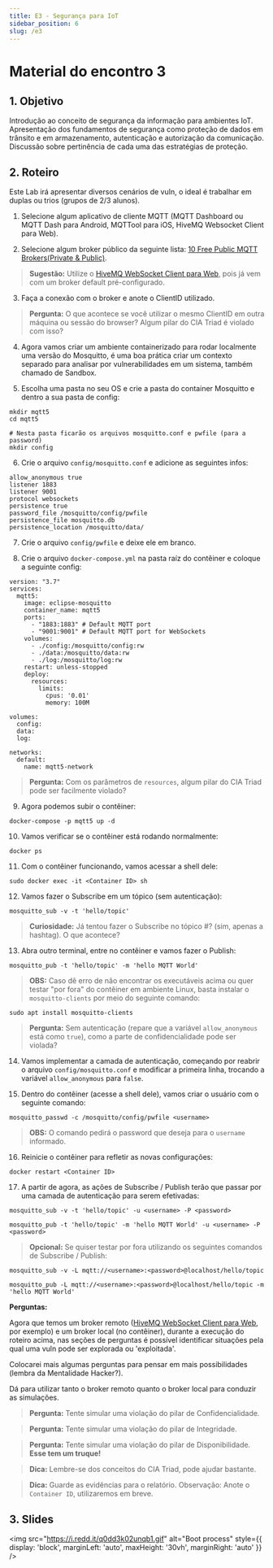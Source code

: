 ```yaml
---
title: E3 - Segurança para IoT
sidebar_position: 6
slug: /e3
---
```


# Material do encontro 3

## 1. Objetivo

Introdução ao conceito de segurança da informação para ambientes IoT.
Apresentação dos fundamentos de segurança como proteção de dados em trânsito e
em armazenamento, autenticação e autorização da comunicação. Discussão sobre
pertinência de cada uma das estratégias de proteção.

## 2. Roteiro

Este Lab irá apresentar diversos cenários de vuln, o ideal é trabalhar em
duplas ou trios (grupos de 2/3 alunos).

1. Selecione algum aplicativo de cliente MQTT (MQTT Dashboard ou MQTT Dash para
   Android, MQTTool para iOS, HiveMQ Websocket Client para Web).

2. Selecione algum broker público da seguinte lista: [10 Free Public MQTT
   Brokers(Private &
   Public)](https://mntolia.com/10-free-public-private-mqtt-brokers-for-testing-prototyping/).

> **Sugestão:** Utilize o [HiveMQ WebSocket Client para
> Web](https://www.hivemq.com/demos/websocket-client/), pois já vem com um
> broker default pré-configurado.

3. Faça a conexão com o broker e anote o ClientID utilizado.

> **Pergunta:** O que acontece se você utilizar o mesmo ClientID em outra
> máquina ou sessão do browser? Algum pilar do CIA Triad é violado com isso?

4. Agora vamos criar um ambiente containerizado para rodar localmente uma
   versão do Mosquitto, é uma boa prática criar um contexto separado para
   analisar por vulnerabilidades em um sistema, também chamado de Sandbox.

5. Escolha uma pasta no seu OS e crie a pasta do container Mosquitto e dentro a
   sua pasta de config:

```
mkdir mqtt5
cd mqtt5

# Nesta pasta ficarão os arquivos mosquitto.conf e pwfile (para a password)
mkdir config
```

6. Crie o arquivo `config/mosquitto.conf` e adicione as seguintes infos:

```
allow_anonymous true
listener 1883
listener 9001
protocol websockets
persistence true
password_file /mosquitto/config/pwfile
persistence_file mosquitto.db
persistence_location /mosquitto/data/
```

7. Crie o arquivo `config/pwfile` e deixe ele em branco.

8. Crie o arquivo `docker-compose.yml` na pasta raíz do contêiner e coloque a
   seguinte config:

```
version: "3.7"
services:
  mqtt5:
    image: eclipse-mosquitto
    container_name: mqtt5
    ports:
      - "1883:1883" # Default MQTT port
      - "9001:9001" # Default MQTT port for WebSockets
    volumes:
      - ./config:/mosquitto/config:rw
      - ./data:/mosquitto/data:rw
      - ./log:/mosquitto/log:rw
    restart: unless-stopped
    deploy:
      resources:
        limits:
          cpus: '0.01'
          memory: 100M

volumes:
  config:
  data:
  log:

networks:
  default:
    name: mqtt5-network

```

> **Pergunta:** Com os parâmetros de `resources`, algum pilar do CIA Triad pode
> ser facilmente violado?

9. Agora podemos subir o contêiner:

```
docker-compose -p mqtt5 up -d
```

10. Vamos verificar se o contêiner está rodando normalmente:

```
docker ps
```

11. Com o contêiner funcionando, vamos acessar a shell dele:

```
sudo docker exec -it <Container ID> sh
```

12. Vamos fazer o Subscribe em um tópico (sem autenticação):

```
mosquitto_sub -v -t 'hello/topic'
```

> **Curiosidade:** Já tentou fazer o Subscribe no tópico #? (sim, apenas a
> hashtag). O que acontece?

13. Abra outro terminal, entre no contêiner e vamos fazer o Publish:

```
mosquitto_pub -t 'hello/topic' -m 'hello MQTT World'
```

> **OBS:** Caso dê erro de não encontrar os executáveis acima ou quer testar
> "por fora" do contêiner em ambiente Linux, basta instalar o
> `mosquitto-clients` por meio do seguinte comando:

```
sudo apt install mosquitto-clients
```

> **Pergunta:** Sem autenticação (repare que a variável `allow_anonymous` está
> como `true`), como a parte de confidencialidade pode ser violada?

14. Vamos implementar a camada de autenticação, começando por reabrir o arquivo
    `config/mosquitto.conf` e modificar a primeira linha, trocando a variável
    `allow_anonymous` para `false`.

15. Dentro do contêiner (acesse a shell dele), vamos criar o usuário com o
    seguinte comando:

```
mosquitto_passwd -c /mosquitto/config/pwfile <username>
```

> **OBS:** O comando pedirá o password que deseja para o `username` informado.

16. Reinicie o contêiner para refletir as novas configurações:

```
docker restart <Container ID>
```

17. A partir de agora, as ações de Subscribe / Publish terão que passar por uma
    camada de autenticação para serem efetivadas:

```
mosquitto_sub -v -t 'hello/topic' -u <username> -P <password>

mosquitto_pub -t 'hello/topic' -m 'hello MQTT World' -u <username> -P <password>
```

> **Opcional:** Se quiser testar por fora utilizando os seguintes comandos de
> Subscribe / Publish:

```
mosquitto_sub -v -L mqtt://<username>:<password>@localhost/hello/topic

mosquitto_pub -L mqtt://<username>:<password>@localhost/hello/topic -m 'hello MQTT World'
```

**Perguntas:**

Agora que temos um broker remoto ([HiveMQ WebSocket Client para
Web](https://www.hivemq.com/demos/websocket-client/), por exemplo) e um broker
local (no contêiner), durante a execução do roteiro acima, nas seções de
perguntas é possível identificar situações pela qual uma vuln pode ser
explorada ou 'exploitada'.

Colocarei mais algumas perguntas para pensar em mais possibilidades (lembra da
Mentalidade Hacker?).

Dá para utilizar tanto o broker remoto quanto o broker local para conduzir as
simulações.

> **Pergunta:** Tente simular uma violação do pilar de Confidencialidade.

> **Pergunta:** Tente simular uma violação do pilar de Integridade.

> **Pergunta:** Tente simular uma violação do pilar de Disponibilidade. **Esse
> tem um truque!**

> **Dica:** Lembre-se dos conceitos do CIA Triad, pode ajudar bastante.

> **Dica:** Guarde as evidências para o relatório. Observação: Anote o
> `Container ID`, utilizaremos em breve.

## 3. Slides 

<img 
  src="https://i.redd.it/q0dd3k02unqb1.gif"
  alt="Boot process" 
  style={{ 
    display: 'block',
    marginLeft: 'auto',
    maxHeight: '30vh',
    marginRight: 'auto'
  }} 
/>
<br/>
